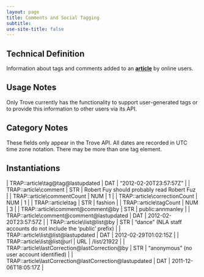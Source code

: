 ```yaml
---
layout: page
title: Comments and Social Tagging
subtitle:  
use-site-title: false
---
```


## Technical Definition

Information about tags and comments added to an [**article**](../text) by online
users.

## Usage Notes

Only Trove currently has the functionality to support user-generated
tags or to provide this information to other users via its API.

## Category Notes

These fields only appear in the Trove API. All dates are recorded in UTC
time zone notation. There may be more than one tag element.

## Instantiations

| TRAP::article\\tag@tag@lastupdated  | DAT | “2012-02-20T23:57:57Z”  |
| TRAP::article\\comment  | STR | Robert Fuy should probably read Robert Fuz  |
| TRAP::article\\commentCount  | NUM | 1  |
| TRAP::article\\correctionCount  | NUM | 1  |
| TRAP::article\\tag  | STR | fashion  |
| TRAP::article\\tagCount  | NUM | 3  |
| TRAP::article\\comment@comment@by  | STR | public:annmanley  |
| TRAP::article\\comment@comment@lastupdated  | DAT | 2012-02-20T23:57:57Z  |
| TRAP::article\\list@list@by  | STR | “dance” (NLA staff accounts do not include the ‘public’ prefix) |
| TRAP::article\\list@list@lastupdated  | DAT | 2012-02-29T01:02:15Z  |
| TRAP::article\\list@list@url  | URL | /list/21922  |
| TRAP::article\\lastCorrection@lastCorrection@by  | STR | “anonymous” (no user account identified)  |
| TRAP::article\\lastCorrection@lastCorrection@lastupdated | DAT | 2011-12-06T18:05:17Z  |
